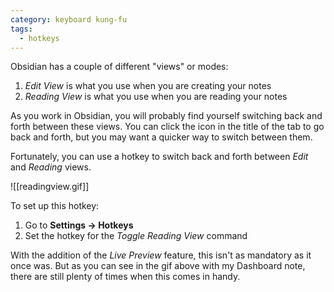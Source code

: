 ```yaml
---
category: keyboard kung-fu
tags:
  - hotkeys
---
```

Obsidian has a couple of different "views" or modes:

1. _Edit View_ is what you use when you are creating your notes
2. _Reading View_ is what you use when you are reading your notes

As you work in Obsidian, you will probably find yourself switching back and forth between these views. You can click the icon in the title of the tab to go back and forth, but you may want a quicker way to switch between them.

Fortunately, you can use a hotkey to switch back and forth between _Edit_ and _Reading_ views.

![[readingview.gif]]

To set up this hotkey:

1. Go to **Settings → Hotkeys**
2. Set the hotkey for the _Toggle Reading View_ command

With the addition of the _Live Preview_ feature, this isn't as mandatory as it once was. But as you can see in the gif above with my Dashboard note, there are still plenty of times when this comes in handy.